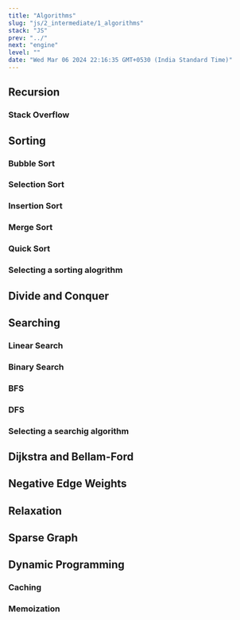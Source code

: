 ```yaml
---
title: "Algorithms"
slug: "js/2_intermediate/1_algorithms"
stack: "JS"
prev: "../"
next: "engine"
level: ""
date: "Wed Mar 06 2024 22:16:35 GMT+0530 (India Standard Time)"
---
```



## Recursion

### Stack Overflow

## Sorting

### Bubble Sort

### Selection Sort

### Insertion Sort

### Merge Sort

### Quick Sort

### Selecting a sorting alogrithm

## Divide and Conquer

## Searching

### Linear Search

### Binary Search

### BFS

### DFS

### Selecting a searchig algorithm

## Dijkstra and Bellam-Ford

## Negative Edge Weights

## Relaxation

## Sparse Graph

## Dynamic Programming

### Caching

### Memoization

